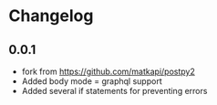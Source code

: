 # Changelog


## 0.0.1

- fork from <https://github.com/matkapi/postpy2>
- Added body mode = graphql support
- Added several if statements for preventing errors
